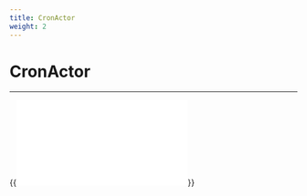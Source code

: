 ```yaml
---
title: CronActor
weight: 2
---
```


# CronActor
---

{{<embed src="/specs-actors/actors/builtin/cron/cron_actor.go"  lang="go">}}
